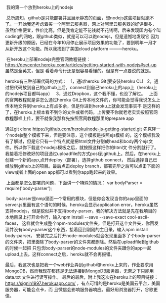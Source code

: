   我的第一个放到heroku上的nodejs
                                            
  总所周知，github是只能部署并且展示静态的页面，想nodejs这些项目就跑不了。一开始我还考虑着买一个阿里云服务器，网上对阿里云服务器的好评很多，
虽然价格便宜，性价比高，但是我肯定能不花钱就不花钱啊，后来发现国内有个叫coding的网站，跟github类似，就是可以可以跑nodejs，但是遗憾地发现它
因为更新升级的原因，已经在今年10月停止展示项目效果的功能了，要到明年一月才从新开放这个功能。所以我找到了美国cloud platform ———heroku。

  在heroku上部署nodejs完整官网教程链接：https://devcenter.heroku.com/articles/getting-started-with-nodejs#set-up 虽然是全英文，但是
看着命令行还是很容易看懂的。但是有一点要说的就是。

  heroku有三种部署代码的方式：
    1，通过heroku Git(要安装heroku CL) 
    2，通过把代码放到自己的github上后，connect到自己heroku上的app上（heroku上的nodejs项目都叫app）
    3，通过Dropbox，这个我不懂，也没了解过。
  
  上面的官网教程就是讲怎么通过heroku Git上传本地文件的，你可能会觉得我说怎么上传本地文件到heroku上有点多余，但是你进到heroku上就会发现事实不
是这样的了，在heroku上根本看不到你的文件或者代码。上传要不你就老老实实按照官网教程那样上传，要不就像我那样先按照官网教程那里的prepare app

  通过git clone https://github.com/heroku/node-js-getting-started.git 先克隆一个nodejs整个模板下来，但是要注意，这个模板是按照ejs模板
的，这个模板我没有了解过，但是它只有一个特点就是把html文件分割成head和body两个ejs文件。所以你下载这个nodejs模板之后，就按照这样把你的html文
件分割就行了。我接着把修改好的项目通过uploadfile的方式post到github上。然后，在heroku上创建一个新的app,点开deploy（部署），选择github connect，
然后选择自己已经放到github上的项目。最后点击deploy branch，部署完毕之后可以点击下面的view或者上面的open app都可以看到你app跑起来的效果。
  
  
  上面都是怎么部署的问题，下面讲一个特殊的情况：
    var bodyParser = require('body-parser');

  body-parser是nmp里面一个常用的模块，但是你会发现当你的app里面的server.js里面有这个语句的时候，heroku会显示application error，heroku虽然
支持nodejs，但是貌似并不支持body-parser。我的解决方法就是先在我项目的本地目录上打开命令行，输入npm install --save --save-exact cool-ascii-faces，
这样就会生成整个npm-modules文件夹，但是打开这个文件夹，你回发现并没有body-parser这个东西，接着回到刚刚的主目录，输入npm install body-parser。
安装完之后打开node-modules就会发现里面多了个body-parser的文件夹，把里面除了body-parser的文件夹都删除。然后在uploadfile到github的时候一起把
只包含body-parser的node-modules的文件夹跟你的app一起upload上去。这样connect之后，heroku就不会再报错。

  最后，我这次也是把我一个web作业弄到github和heroku上来的，作业要求用MongoDB，然而我现在都还是无法连接到MongoDB服务器，无奈之下只能用data.txt
文件进行读写操作。
  最后的最后，附上我这次在heroku上的项目链接：https://signin1997.herokuapp.com/ ，有点可惜的是heroku是美国云平台，美国服务器，可能会点卡，而
且微信会影响服务器响应。最好用浏览器打开，谷歌更佳。
